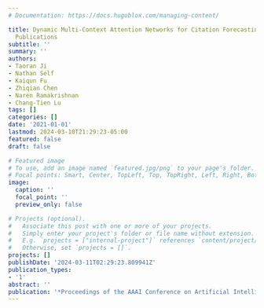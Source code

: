 ```yaml
---
# Documentation: https://docs.hugoblox.com/managing-content/

title: Dynamic Multi-Context Attention Networks for Citation Forecasting of Scientific
  Publications
subtitle: ''
summary: ''
authors:
- Taoran Ji
- Nathan Self
- Kaiqun Fu
- Zhiqian Chen
- Naren Ramakrishnan
- Chang-Tien Lu
tags: []
categories: []
date: '2021-01-01'
lastmod: 2024-03-10T21:29:23-05:00
featured: false
draft: false

# Featured image
# To use, add an image named `featured.jpg/png` to your page's folder.
# Focal points: Smart, Center, TopLeft, Top, TopRight, Left, Right, BottomLeft, Bottom, BottomRight.
image:
  caption: ''
  focal_point: ''
  preview_only: false

# Projects (optional).
#   Associate this post with one or more of your projects.
#   Simply enter your project's folder or file name without extension.
#   E.g. `projects = ["internal-project"]` references `content/project/deep-learning/index.md`.
#   Otherwise, set `projects = []`.
projects: []
publishDate: '2024-03-11T02:29:23.809941Z'
publication_types:
- '1'
abstract: ''
publication: '*Proceedings of the AAAI Conference on Artificial Intelligence*'
---
```

